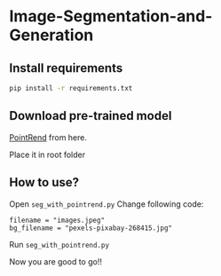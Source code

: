 # Image-Segmentation-and-Generation

## Install requirements
```sh
pip install -r requirements.txt
```

## Download pre-trained model
[PointRend](https://github.com/ayoolaolafenwa/PixelLib/releases/download/0.2.0/pointrend_resnet50.pkl) from here.

Place it in root folder

## How to use?
Open `seg_with_pointrend.py`
Change following code:
```
filename = "images.jpeg"
bg_filename = "pexels-pixabay-268415.jpg"
```
Run `seg_with_pointrend.py`

Now you are good to go!!